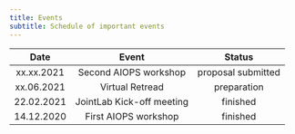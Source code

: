 ```yaml
---
title: Events
subtitle: Schedule of important events
---
```


<!-- | Tables        | Are           | Cool  |
| ------------- |:-------------:| -----:|
| col 3 is      | right-aligned | $1600 |
| col 2 is      | centered      |   $12 |
| zebra stripes | are neat      |    $1 | -->


| Date          | Event                      | Status|
|:-------------:|:--------------------------:|:-----:|
| xx.xx.2021    | Second AIOPS workshop      | proposal submitted |
| xx.06.2021    | Virtual Retread            | preparation |
| 22.02.2021    | JointLab Kick-off meeting  | finished    |
| 14.12.2020    | First AIOPS workshop       | finished    |
